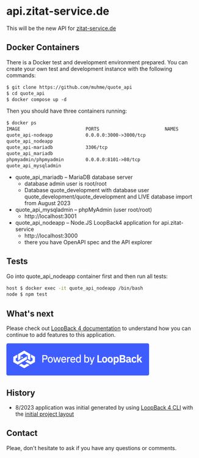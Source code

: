 # api.zitat-service.de

This will be the new API for [zitat-service.de](https://www.zitat-service.de)

## Docker Containers

There is a Docker test and development environment prepared. You can create your own test and development instance with the following commands:

```
$ git clone https://github.com/muhme/quote_api
$ cd quote_api
$ docker compose up -d
```

Then you should have three containers running:

```
$ docker ps
IMAGE                        PORTS                        NAMES
quote_api-nodeapp            0.0.0.0:3000->3000/tcp       quote_api_nodeapp
quote_api-mariadb            3306/tcp                     quote_api_mariadb
phpmyadmin/phpmyadmin        0.0.0.0:8101->80/tcp         quote_api_mysqladmin
```

- quote_api_mariadb – MariaDB database server
  - database admin user is root/root
  - Database quote_development with database user quote_development/quote_development and LIVE database import from August 2023
- quote_api_mysqladmin – phpMyAdmin (user root/root)
  - http://localhost:3001
- quote_api_nodeapp – Node.JS LoopBack4 application for api.zitat-service
  - http://localhost:3000
  - there you have OpenAPI spec and the API explorer

## Tests

Go into quote_api_nodeapp container first and then run all tests:

```sh
host $ docker exec -it quote_api_nodeapp /bin/bash
node $ npm test
```

## What's next

Please check out [LoopBack 4 documentation](https://loopback.io/doc/en/lb4/) to
understand how you can continue to add features to this application.

[![LoopBack](<https://github.com/loopbackio/loopback-next/raw/master/docs/site/imgs/branding/Powered-by-LoopBack-Badge-(blue)-@2x.png>)](http://loopback.io/)

## History

- 8/2023 application was initial generated by using [LoopBack 4 CLI](https://loopback.io/doc/en/lb4/Command-line-interface.html) with the
  [initial project layout](https://loopback.io/doc/en/lb4/Loopback-application-layout.html)

## Contact

Pleae, don't hesitate to ask if you have any questions or comments.
